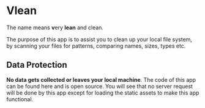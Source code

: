 # Vlean

The name means **v**ery **lean** and clean.

The purpose of this app is to assist you to clean up your local file system,
by scanning your files for patterns, comparing names, sizes, types etc.

## Data Protection

**No data gets collected or leaves your local machine**. The code of this app can be found here and is open source.
You will see that no server request will be done by this app except for loading the static assets to make this app functional.
